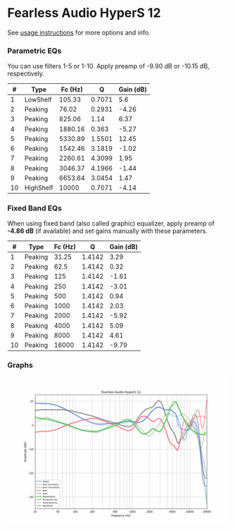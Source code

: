 # Fearless Audio HyperS 12
See [usage instructions](https://github.com/jaakkopasanen/AutoEq#usage) for more options and info.

### Parametric EQs
You can use filters 1-5 or 1-10. Apply preamp of -9.90 dB or -10.15 dB, respectively.

|   # | Type      |   Fc (Hz) |      Q |   Gain (dB) |
|-----|-----------|-----------|--------|-------------|
|   1 | LowShelf  |    105.33 | 0.7071 |        5.6  |
|   2 | Peaking   |     76.02 | 0.2931 |       -4.26 |
|   3 | Peaking   |    825.06 | 1.14   |        6.37 |
|   4 | Peaking   |   1880.16 | 0.363  |       -5.27 |
|   5 | Peaking   |   5330.89 | 1.5501 |       12.45 |
|   6 | Peaking   |   1542.46 | 3.1819 |       -1.02 |
|   7 | Peaking   |   2260.61 | 4.3099 |        1.95 |
|   8 | Peaking   |   3046.37 | 4.1966 |       -1.44 |
|   9 | Peaking   |   6653.64 | 3.0454 |        1.47 |
|  10 | HighShelf |  10000    | 0.7071 |       -4.14 |

### Fixed Band EQs
When using fixed band (also called graphic) equalizer, apply preamp of **-4.86 dB** (if available) and set gains manually with these parameters.

|   # | Type    |   Fc (Hz) |      Q |   Gain (dB) |
|-----|---------|-----------|--------|-------------|
|   1 | Peaking |     31.25 | 1.4142 |        3.29 |
|   2 | Peaking |     62.5  | 1.4142 |        0.32 |
|   3 | Peaking |    125    | 1.4142 |       -1.61 |
|   4 | Peaking |    250    | 1.4142 |       -3.01 |
|   5 | Peaking |    500    | 1.4142 |        0.94 |
|   6 | Peaking |   1000    | 1.4142 |        2.03 |
|   7 | Peaking |   2000    | 1.4142 |       -5.92 |
|   8 | Peaking |   4000    | 1.4142 |        5.09 |
|   9 | Peaking |   8000    | 1.4142 |        4.61 |
|  10 | Peaking |  16000    | 1.4142 |       -9.79 |

### Graphs
![](./Fearless%20Audio%20HyperS%2012.png)
